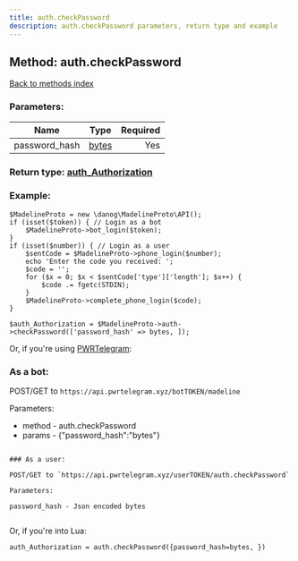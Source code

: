 ```yaml
---
title: auth.checkPassword
description: auth.checkPassword parameters, return type and example
---
```

## Method: auth.checkPassword  
[Back to methods index](index.md)


### Parameters:

| Name     |    Type       | Required |
|----------|:-------------:|---------:|
|password\_hash|[bytes](../types/bytes.md) | Yes|


### Return type: [auth\_Authorization](../types/auth_Authorization.md)

### Example:


```
$MadelineProto = new \danog\MadelineProto\API();
if (isset($token)) { // Login as a bot
    $MadelineProto->bot_login($token);
}
if (isset($number)) { // Login as a user
    $sentCode = $MadelineProto->phone_login($number);
    echo 'Enter the code you received: ';
    $code = '';
    for ($x = 0; $x < $sentCode['type']['length']; $x++) {
        $code .= fgetc(STDIN);
    }
    $MadelineProto->complete_phone_login($code);
}

$auth_Authorization = $MadelineProto->auth->checkPassword(['password_hash' => bytes, ]);
```

Or, if you're using [PWRTelegram](https://pwrtelegram.xyz):

### As a bot:

POST/GET to `https://api.pwrtelegram.xyz/botTOKEN/madeline`

Parameters:

* method - auth.checkPassword
* params - {"password_hash":"bytes"}

```

### As a user:

POST/GET to `https://api.pwrtelegram.xyz/userTOKEN/auth.checkPassword`

Parameters:

password_hash - Json encoded bytes


```

Or, if you're into Lua:

```
auth_Authorization = auth.checkPassword({password_hash=bytes, })
```

